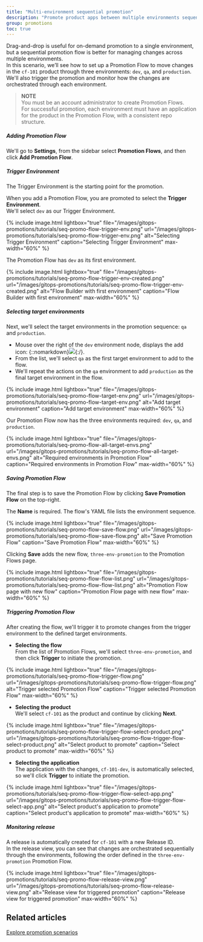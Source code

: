 ```yaml
---
title: "Multi-environment sequential promotion"
description: "Promote product apps between multiple environments sequentially"
group: promotions
toc: true
---
```



Drag-and-drop is useful for on-demand promotion to a single environment, but a sequential promotion flow is better for managing changes across multiple environments.  
In this scenario, we’ll see how to set up a Promotion Flow to move changes in the `cf-101` product through three environments: `dev`, `qa`, and `production`. 
We'll also trigger the promotion and monitor how the changes are orchestrated through each environment.


>**NOTE**  
You must be an account administrator to create Promotion Flows.  
For successful promotion, each environment must have an application for the product in the Promotion Flow, with a consistent repo structure.

##### Adding Promotion Flow

We'll go to **Settings**, from the sidebar select **Promotion Flows**, and then click **Add Promotion Flow**.

##### Trigger Environment
The Trigger Environment is the starting point for the promotion. 

When you add a Promotion Flow, you are promoted to select the **Trigger Environment**.  
We'll select `dev` as our Trigger Environment.


{% include 
image.html 
lightbox="true" 
file="/images/gitops-promotions/tutorials/seq-promo-flow-trigger-env.png" 
url="/images/gitops-promotions/tutorials/seq-promo-flow-trigger-env.png"
alt="Selecting Trigger Environment" 
caption="Selecting Trigger Environment"
max-width="60%"
%}


The Promotion Flow has `dev` as its first environment. 

{% include 
image.html 
lightbox="true" 
file="/images/gitops-promotions/tutorials/seq-promo-flow-trigger-env-created.png" 
url="/images/gitops-promotions/tutorials/seq-promo-flow-trigger-env-created.png"
alt="Flow Builder with first environment" 
caption="Flow Builder with first environment"
max-width="60%"
%}

##### Selecting target environments
Next, we'll select the target environments in the promotion sequence: `qa` and `production`.


* Mouse over the right of the `dev` environment node, displays the add icon: {::nomarkdown}<img src="../../../../images/icons/plus-icon.png" display=inline-block>{:/}.
* From the list, we'll select `qa` as the first target environment to add to the flow.
* We'll repeat the actions on the `qa` environment to add `production` as the final target environment in the flow. 

 
{% include 
image.html 
lightbox="true" 
file="/images/gitops-promotions/tutorials/seq-promo-flow-target-env.png" 
url="/images/gitops-promotions/tutorials/seq-promo-flow-target-env.png"
alt="Add target environment" 
caption="Add target environment"
max-width="60%"
%}



Our Promotion Flow now has the three environments required: `dev`, `qa`, and `production`.

{% include 
image.html 
lightbox="true" 
file="/images/gitops-promotions/tutorials/seq-promo-flow-all-target-envs.png" 
url="/images/gitops-promotions/tutorials/seq-promo-flow-all-target-envs.png"
alt="Required environments in Promotion Flow" 
caption="Required environments in Promotion Flow"
max-width="60%"
%}

##### Saving Promotion Flow
The final step is to save the Promotion Flow by clicking **Save Promotion Flow** on the top-right.

The **Name** is required. The flow's YAML file lists the environment sequence.


{% include 
image.html 
lightbox="true" 
file="/images/gitops-promotions/tutorials/seq-promo-flow-save-flow.png" 
url="/images/gitops-promotions/tutorials/seq-promo-flow-save-flow.png"
alt="Save Promotion Flow" 
caption="Save Promotion Flow"
max-width="60%"
%}

Clicking **Save** adds the new flow, `three-env-promotion` to the Promotion Flows page.

{% include 
image.html 
lightbox="true" 
file="/images/gitops-promotions/tutorials/seq-promo-flow-flow-list.png" 
url="/images/gitops-promotions/tutorials/seq-promo-flow-flow-list.png"
alt="Promotion Flow page with new flow" 
caption="Promotion Flow page with new flow"
max-width="60%"
%}

##### Triggering Promotion Flow
After creating the flow, we'll trigger it to promote changes from the trigger environment to the defined target environments.

* **Selecting the flow**  
  From the list of Promotion Flows, we'll select `three-env-promotion`, and then click **Trigger** to initiate the promotion.

{% include 
image.html 
lightbox="true" 
file="/images/gitops-promotions/tutorials/seq-promo-flow-trigger-flow.png" 
url="/images/gitops-promotions/tutorials/seq-promo-flow-trigger-flow.png"
alt="Trigger selected Promotion Flow" 
caption="Trigger selected Promotion Flow"
max-width="60%"
%}

* **Selecting the product**  
  We'll select `cf-101` as the product and continue by clicking  **Next**.

{% include 
image.html 
lightbox="true" 
file="/images/gitops-promotions/tutorials/seq-promo-flow-trigger-flow-select-product.png" 
url="/images/gitops-promotions/tutorials/seq-promo-flow-trigger-flow-select-product.png"
alt="Select product to promote" 
caption="Select product to promote"
max-width="60%"
%}

* **Selecting the application**  
  The application with the changes, `cf-101-dev`, is automatically selected, so we'll click **Trigger** to initiate the promotion.
<!--- do we auto-select the app with the changes? -->

{% include 
image.html 
lightbox="true" 
file="/images/gitops-promotions/tutorials/seq-promo-flow-trigger-flow-select-app.png" 
url="/images/gitops-promotions/tutorials/seq-promo-flow-trigger-flow-select-app.png"
alt="Select product's application to promote" 
caption="Select product's application to promote"
max-width="60%"
%}


##### Monitoring release 
A release is automatically created for `cf-101` with a new Release ID.  
In the release view, you can see that changes are orchestrated sequentially through the environments, following the order defined in the `three-env-promotion` Promotion Flow.



{% include 
image.html 
lightbox="true" 
file="/images/gitops-promotions/tutorials/seq-promo-flow-release-view.png" 
url="/images/gitops-promotions/tutorials/seq-promo-flow-release-view.png"
alt="Release view for triggered promotion" 
caption="Release view for triggered promotion"
max-width="60%"
%}


## Related articles
[Explore promotion scenarios]({{site.baseurl}}/docs/promotions/promotion-scenarios/)

 
 